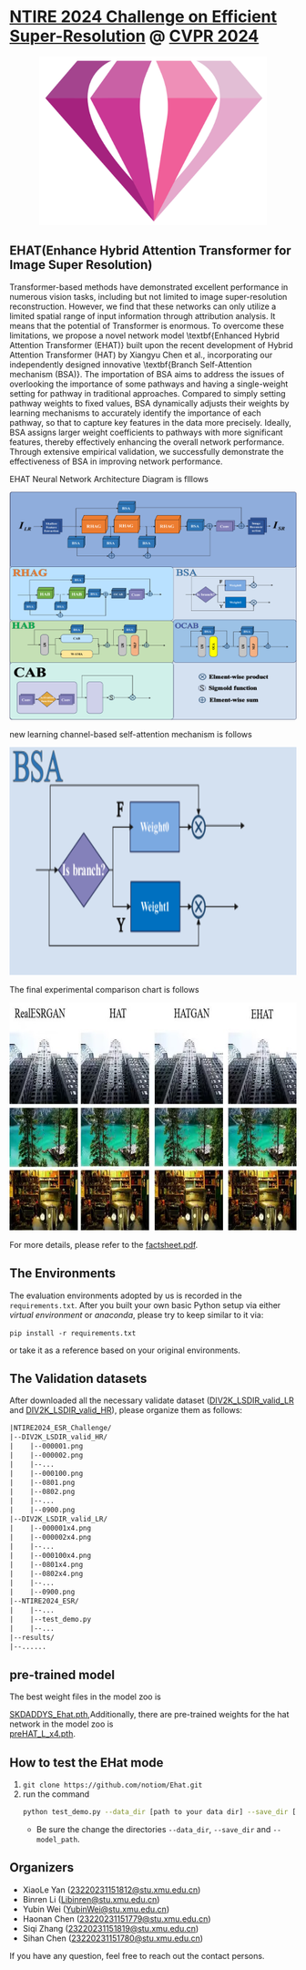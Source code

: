 # [NTIRE 2024 Challenge on Efficient Super-Resolution](https://cvlai.net/ntire/2024/) @ [CVPR 2024](https://cvpr.thecvf.com/)

<div align=center>
<img src="https://raw.githubusercontent.com/notiom/Ehat/main/figs/logo.png" width="400px"/> 
</div>

## EHAT(Enhance Hybrid Attention Transformer for Image Super Resolution)
Transformer-based methods have demonstrated excellent performance in numerous vision tasks, including but not limited to image super-resolution reconstruction. However, we find that these networks can only utilize a limited spatial range of input information through attribution analysis. 
It means that the potential of Transformer is enormous. To overcome these limitations, we propose a novel network model \textbf{Enhanced Hybrid Attention Transformer (EHAT)} built upon the recent development of Hybrid Attention Transformer (HAT) by Xiangyu Chen et al., incorporating our independently designed innovative \textbf{Branch Self-Attention mechanism (BSA)}. The importation of BSA aims to address the issues of overlooking the importance of some pathways and having a single-weight setting for pathway in traditional approaches. Compared to simply setting pathway weights to fixed values, BSA dynamically adjusts their weights by learning mechanisms to accurately identify the importance of each pathway, so that to capture key features in the data more precisely. Ideally, BSA assigns larger weight coefficients to pathways with more significant features, thereby effectively enhancing the overall network performance. Through extensive empirical validation, we successfully demonstrate the effectiveness of BSA in improving network performance.

 EHAT Neural Network Architecture Diagram is flllows
 <div align=center>
<img src="https://raw.githubusercontent.com/notiom/Ehat/main/figs/fig1.png" height="400px" width="600px"/> 
</div>

 new learning channel-based self-attention mechanism is follows
  <div align=center>
<img src="https://raw.githubusercontent.com/notiom/Ehat/main/figs/fig2.png" height="400px" width="600px"/> 
</div>

The final experimental comparison chart is follows
  <div align=center>
<img src="https://raw.githubusercontent.com/notiom/Ehat/main/figs/fig3.jpg" height="400px" width="600px"/> 
</div>

For more details, please refer to the <a href="https://github.com/notiom/Ehat/blob/main/factsheet.pdf">factsheet.pdf</a>.

## The Environments
The evaluation environments adopted by us is recorded in the `requirements.txt`. After you built your own basic Python setup via either *virtual environment* or *anaconda*, please try to keep similar to it via:

```pip install -r requirements.txt```

or take it as a reference based on your original environments.

## The Validation datasets
After downloaded all the necessary validate dataset ([DIV2K_LSDIR_valid_LR](https://drive.google.com/file/d/1YUDrjUSMhhdx1s-O0I1qPa_HjW-S34Yj/view?usp=sharing) and [DIV2K_LSDIR_valid_HR](https://drive.google.com/file/d/1z1UtfewPatuPVTeAAzeTjhEGk4dg2i8v/view?usp=sharing)), please organize them as follows:

```
|NTIRE2024_ESR_Challenge/
|--DIV2K_LSDIR_valid_HR/
|    |--000001.png
|    |--000002.png
|    |--...
|    |--000100.png
|    |--0801.png
|    |--0802.png
|    |--...
|    |--0900.png
|--DIV2K_LSDIR_valid_LR/
|    |--000001x4.png
|    |--000002x4.png
|    |--...
|    |--000100x4.png
|    |--0801x4.png
|    |--0802x4.png
|    |--...
|    |--0900.png
|--NTIRE2024_ESR/
|    |--...
|    |--test_demo.py
|    |--...
|--results/
|--......
```

## pre-trained model
The best weight files in the model zoo is<div><a href = "https://github.com/notiom/Ehat/releases/download/vv2.0.0/SKDADDYS_Ehat.pth">SKDADDYS_Ehat.pth</a>,Additionally, there are pre-trained weights for the hat network in the model zoo is <div><a href = "https://github.com/notiom/Ehat/releases/download/vv2.0.0/preHAT_L_x4.pth">preHAT_L_x4.pth</a>.

## How to test the EHat mode
1. `git clone https://github.com/notiom/Ehat.git`
2. run the command
    ```bash
    python test_demo.py --data_dir [path to your data dir] --save_dir [path to your save dir] --model_path [path to your model dir] --model_id 35
    ```
    - Be sure the change the directories `--data_dir`, `--save_dir` and `--model_path`.

## Organizers
- XiaoLe Yan (23220231151812@stu.xmu.edu.cn)
- Binren Li (Libinren@stu.xmu.edu.cn)
- Yubin Wei (YubinWei@stu.xmu.edu.cn)
- Haonan Chen (23220231151779@stu.xmu.edu.cn) 
- Siqi Zhang (23220231151819@stu.xmu.edu.cn)
- Sihan Chen (23220231151780@stu.xmu.edu.cn)

If you have any question, feel free to reach out the contact persons.
